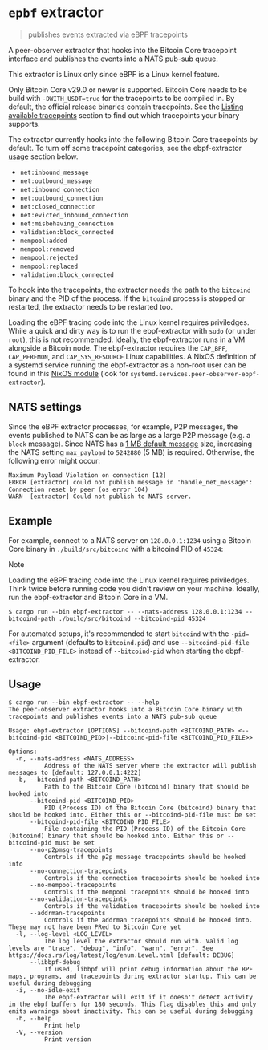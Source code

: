 # `epbf` extractor

> publishes events extracted via eBPF tracepoints

A peer-observer extractor that hooks into the Bitcoin Core tracepoint interface
and publishes the events into a NATS pub-sub queue.

This extractor is Linux only since eBPF is a Linux kernel feature.

Only Bitcoin Core v29.0 or newer is supported. Bitcoin Core needs to be build
with `-DWITH_USDT=true` for the tracepoints to be compiled in. By default,
the official release binaries contain tracepoints. See the [Listing available
tracepoints](https://github.com/bitcoin/bitcoin/blob/master/doc/tracing.md#listing-available-tracepoints)
section to find out which tracepoints your binary supports.

The extractor currently hooks into the following Bitcoin Core tracepoints by default. To turn off some
tracepoint categories, see the ebpf-extractor [usage](#Usage) section below.
- `net:inbound_message`
- `net:outbound_message`
- `net:inbound_connection`
- `net:outbound_connection`
- `net:closed_connection`
- `net:evicted_inbound_connection`
- `net:misbehaving_connection`
- `validation:block_connected`
- `mempool:added`
- `mempool:removed`
- `mempool:rejected`
- `mempool:replaced`
- `validation:block_connected`

To hook into the tracepoints, the extractor needs the path to the `bitcoind` binary and
the PID of the process. If the `bitcoind` process is stopped or restarted, the extractor
needs to be restarted too.

Loading the eBPF tracing code into the Linux kernel requires priviledges. While a quick
and dirty way is to run the ebpf-extractor with `sudo` (or under `root`), this is not
recommended. Ideally, the ebpf-extractor runs in a VM alongside a Bitcoin node. The
ebpf-extractor requires the `CAP_BPF`, `CAP_PERFMON`, and `CAP_SYS_RESOURCE` Linux
capabilities. A NixOS definition of a systemd service running the ebpf-extractor as
a non-root user can be found in this [NixOS module](https://github.com/0xB10C/nix/blob/master/modules/peer-observer/default.nix)
(look for `systemd.services.peer-observer-ebpf-extractor`).


## NATS settings

Since the eBPF extractor processes, for example, P2P messages, the events
published to NATS can be as large as a large P2P message (e.g. a `block`
message). Since NATS has a [1 MB default message](https://docs.nats.io/running-a-nats-service/configuration#limits) size, increasing the
NATS setting `max_payload` to `5242880` (5 MB) is required. Otherwise, the
following error might occur:

```log
Maximum Payload Violation on connection [12]
ERROR [extractor] could not publish message in 'handle_net_message': Connection reset by peer (os error 104)
WARN  [extractor] Could not publish to NATS server.
```

## Example

For example, connect to a NATS server on `128.0.0.1:1234` using a Bitcoin Core binary in `./build/src/bitcoind` with a bitcoind PID of `45324`:

> [!NOTE]
> Loading the eBPF tracing code into the Linux kernel requires priviledges. Think twice before running code you didn't review on your machine. Ideally, run the ebpf-extractor and Bitcoin Core in a VM.


```
$ cargo run --bin ebpf-extractor -- --nats-address 128.0.0.1:1234 --bitcoind-path ./build/src/bitcoind --bitcoind-pid 45324
```

For automated setups, it's recommended to start `bitcoind` with the `-pid=<file>` argument (defaults to `bitcoind.pid`)
and use `--bitcoind-pid-file <BITCOIND_PID_FILE>` instead of `--bitcoind-pid` when starting the ebpf-extractor.


## Usage

```
$ cargo run --bin ebpf-extractor -- --help
The peer-observer extractor hooks into a Bitcoin Core binary with tracepoints and publishes events into a NATS pub-sub queue

Usage: ebpf-extractor [OPTIONS] --bitcoind-path <BITCOIND_PATH> <--bitcoind-pid <BITCOIND_PID>|--bitcoind-pid-file <BITCOIND_PID_FILE>>

Options:
  -n, --nats-address <NATS_ADDRESS>
          Address of the NATS server where the extractor will publish messages to [default: 127.0.0.1:4222]
  -b, --bitcoind-path <BITCOIND_PATH>
          Path to the Bitcoin Core (bitcoind) binary that should be hooked into
      --bitcoind-pid <BITCOIND_PID>
          PID (Process ID) of the Bitcoin Core (bitcoind) binary that should be hooked into. Either this or --bitcoind-pid-file must be set
      --bitcoind-pid-file <BITCOIND_PID_FILE>
          File containing the PID (Process ID) of the Bitcoin Core (bitcoind) binary that should be hooked into. Either this or --bitcoind-pid must be set
      --no-p2pmsg-tracepoints
          Controls if the p2p message tracepoints should be hooked into
      --no-connection-tracepoints
          Controls if the connection tracepoints should be hooked into
      --no-mempool-tracepoints
          Controls if the mempool tracepoints should be hooked into
      --no-validation-tracepoints
          Controls if the validation tracepoints should be hooked into
      --addrman-tracepoints
          Controls if the addrman tracepoints should be hooked into. These may not have been PRed to Bitcoin Core yet
  -l, --log-level <LOG_LEVEL>
          The log level the extractor should run with. Valid log levels are "trace", "debug", "info", "warn", "error". See https://docs.rs/log/latest/log/enum.Level.html [default: DEBUG]
      --libbpf-debug
          If used, libbpf will print debug information about the BPF maps, programs, and tracepoints during extractor startup. This can be useful during debugging
  -i, --no-idle-exit
          The ebpf-extractor will exit if it doesn't detect activity in the ebpf buffers for 180 seconds. This flag disables this and only emits warnings about inactivity. This can be useful during debugging
  -h, --help
          Print help
  -V, --version
          Print version
```
